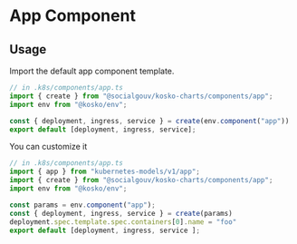 # App Component

## Usage

Import the default app component template.

```ts
// in .k8s/components/app.ts
import { create } from "@socialgouv/kosko-charts/components/app";
import env from "@kosko/env";

const { deployment, ingress, service } = create(env.component("app"))
export default [deployment, ingress, service];
```

You can customize it

```ts
// in .k8s/components/app.ts
import { app } from "kubernetes-models/v1/app";
import { create } from "@socialgouv/kosko-charts/components/app";
import env from "@kosko/env";

const params = env.component("app");
const { deployment, ingress, service } = create(params)
deployment.spec.template.spec.containers[0].name = "foo"
export default [deployment, ingress, service ];
```
